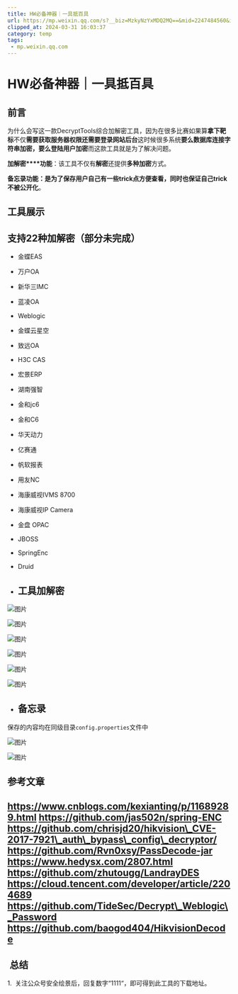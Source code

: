 ```yaml
---
title: HW必备神器｜一具抵百具
url: https://mp.weixin.qq.com/s?__biz=MzkyNzYxMDQ2MQ==&mid=2247484560&idx=1&sn=310669192847acb2739280f1b594e056&chksm=c22427a2f553aeb46b35482d3ad335d4224aac54c6bc060cd8c74bb67bcc5011860678951b3d&mpshare=1&scene=1&srcid=0314UESYe3gzYvDMH2Z6eZ4p&sharer_shareinfo=91a5672371153c134eb66a6450d73282&sharer_shareinfo_first=91a5672371153c134eb66a6450d73282#rd
clipped_at: 2024-03-31 16:03:37
category: temp
tags: 
 - mp.weixin.qq.com
---
```



# HW必备神器｜一具抵百具

  

## **前言**

为什么会写这一款DecryptTools综合加解密工具，因为在很多比赛如果算**拿下靶标**不仅**需要获取服务器权限还需要登录网站后台**这时候很多系统**要么数据库连接字符串加密，要么登陆用户加密**而这款工具就是为了解决问题。

**加解密****功能**：该工具不仅有**解密**还提供**多种加密**方式。

**备忘录功能：**是为了**保存用户自己有一些trick点方便查看，同时也保证自己trick不被公开化**。

## 工具展示

## **支持22种加解密（部分未完成）**

-   金蝶EAS
    
-   万户OA  
    
-   新华三IMC
    
-   蓝凌OA
    
-   Weblogic
    
-   金蝶云星空
    
-   致远OA
    
-   H3C CAS
    
-   宏景ERP
    
-   湖南强智
    
-   金和jc6
    
-   金和C6
    
-   华天动力
    
-   亿赛通
    
-   帆软报表
    
-   用友NC
    
-   海康威视IVMS 8700
    
-   海康威视IP Camera
    
-   金盘 OPAC
    
-   JBOSS
    
-   SpringEnc
    
-   Druid
    
-   ## **工具加解密**
    

![图片](assets/1711872217-14127cd43f11d5fc2b5e9390b034b803.webp)

![图片](assets/1711872217-d5f65441e3364274f2a4f3a76b67ad80.webp)  

![图片](assets/1711872217-04d4e2d97a56421682daf661782c7cc5.webp)  

![图片](assets/1711872217-b7f60fcf4cc0e4168d6ebc042a7ff9d5.webp)  

![图片](assets/1711872217-8045af5a1c506bbe90e653c65800d1be.webp)  

![图片](assets/1711872217-59ea6f0846ad643e4789b88391984215.webp)  

  

-   ## **备忘录**
    

保存的内容均在同级目录`config.properties`文件中

![图片](assets/1711872217-b3320406bcf468cc51875723dfba706d.webp)

![图片](assets/1711872217-df8cfeed7b692f2f6ee9a9461de9cb06.webp)  

## 参考文章

## https://www.cnblogs.com/kexianting/p/11689289.html https://github.com/jas502n/spring-ENC https://github.com/chrisjd20/hikvision\_CVE-2017-7921\_auth\_bypass\_config\_decryptor/ https://github.com/Rvn0xsy/PassDecode-jar https://www.hedysx.com/2807.html https://github.com/zhutougg/LandrayDES https://cloud.tencent.com/developer/article/2204689 https://github.com/TideSec/Decrypt\_Weblogic\_Password https://github.com/baogod404/HikvisionDecode

##  总结

1.  关注公众号安全绘景后，回复数字“1111“，即可得到此工具的下载地址。